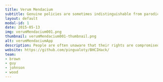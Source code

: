 ```yaml
---
title: Verum Mendacium
subtitle: Genuine policies are sometimes indistinguishable from parodic policies in satirical TV shows!!
layout: default
modal-id: 1
date: 2015-05-13
img: verumMendacium001.png
thumbnail: verumMendacium001-thumbnail.png
alt: verumMendaciumApp
description: People are often unaware that their rights are compromised by poorly explained changes in legislation and policy, meaning they are often blind to an erosion of their rights. Genuine policies are sometimes indistinguishable from parodic policies in satirical TV shows such as The Thick of It.
website: https://github.com/pingualoty/BHCIHack/
team:
- brown
- guy
- johnson
- wood
---
```

